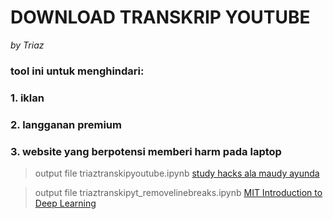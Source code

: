 # DOWNLOAD TRANSKRIP YOUTUBE 
_by Triaz_
### tool ini untuk menghindari:
### 1. iklan 
### 2. langganan premium
### 3. website yang berpotensi memberi harm pada laptop

> output file triaztranskipyoutube.ipynb
[study hacks ala maudy ayunda](https://www.youtube.com/watch?v=OIa5zbXbiqo)

> output file triaztranskipyt_removelinebreaks.ipynb
[MIT Introduction to Deep Learning](https://www.youtube.com/watch?v=ErnWZxJovaM)
